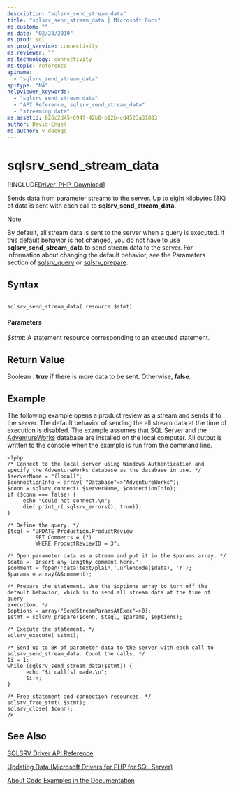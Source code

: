 ```yaml
---
description: "sqlsrv_send_stream_data"
title: "sqlsrv_send_stream_data | Microsoft Docs"
ms.custom: ""
ms.date: "02/28/2019"
ms.prod: sql
ms.prod_service: connectivity
ms.reviewer: ""
ms.technology: connectivity
ms.topic: reference
apiname: 
  - "sqlsrv_send_stream_data"
apitype: "NA"
helpviewer_keywords: 
  - "sqlsrv_send_stream_data"
  - "API Reference, sqlsrv_send_stream_data"
  - "streaming data"
ms.assetid: 826c2d45-694f-42b8-b12b-cd4523a31883
author: David-Engel
ms.author: v-daenge
---
```

# sqlsrv_send_stream_data
[!INCLUDE[Driver_PHP_Download](../../includes/driver_php_download.md)]

Sends data from parameter streams to the server. Up to eight kilobytes (8K) of data is sent with each call to **sqlsrv_send_stream_data**.  
  
> [!NOTE]  
> By default, all stream data is sent to the server when a query is executed. If this default behavior is not changed, you do not have to use **sqlsrv_send_stream_data** to send stream data to the server. For information about changing the default behavior, see the Parameters section of [sqlsrv_query](../../connect/php/sqlsrv-query.md) or [sqlsrv_prepare](../../connect/php/sqlsrv-prepare.md).  
  
## Syntax  
  
```  
  
sqlsrv_send_stream_data( resource $stmt)  
```  
  
#### Parameters  
*$stmt*: A statement resource corresponding to an executed statement.  
  
## Return Value  
Boolean : **true** if there is more data to be sent. Otherwise, **false**.  
  
## Example  
The following example opens a product review as a stream and sends it to the server. The default behavior of sending the all stream data at the time of execution is disabled. The example assumes that SQL Server and the [AdventureWorks](https://github.com/Microsoft/sql-server-samples/tree/master/samples/databases/adventure-works) database are installed on the local computer. All output is written to the console when the example is run from the command line.  
  
```  
<?php  
/* Connect to the local server using Windows Authentication and  
specify the AdventureWorks database as the database in use. */  
$serverName = "(local)";  
$connectionInfo = array( "Database"=>"AdventureWorks");  
$conn = sqlsrv_connect( $serverName, $connectionInfo);  
if ($conn === false) {
     echo "Could not connect.\n";  
     die( print_r( sqlsrv_errors(), true));  
}  
  
/* Define the query. */  
$tsql = "UPDATE Production.ProductReview   
         SET Comments = (?)   
         WHERE ProductReviewID = 3";  
  
/* Open parameter data as a stream and put it in the $params array. */
$data = 'Insert any lengthy comment here.';
$comment = fopen('data:text/plain,'.urlencode($data), 'r');
$params = array(&$comment);
  
/* Prepare the statement. Use the $options array to turn off the  
default behavior, which is to send all stream data at the time of query  
execution. */  
$options = array("SendStreamParamsAtExec"=>0);  
$stmt = sqlsrv_prepare($conn, $tsql, $params, $options);
  
/* Execute the statement. */  
sqlsrv_execute( $stmt);  
  
/* Send up to 8K of parameter data to the server with each call to  
sqlsrv_send_stream_data. Count the calls. */  
$i = 1;  
while (sqlsrv_send_stream_data($stmt)) {
      echo "$i call(s) made.\n";  
      $i++;  
}  
  
/* Free statement and connection resources. */  
sqlsrv_free_stmt( $stmt);  
sqlsrv_close( $conn);  
?>  
```  
  
## See Also  
[SQLSRV Driver API Reference](../../connect/php/sqlsrv-driver-api-reference.md)  

[Updating Data &#40;Microsoft Drivers for PHP for SQL Server&#41;](../../connect/php/updating-data-microsoft-drivers-for-php-for-sql-server.md)  

[About Code Examples in the Documentation](../../connect/php/about-code-examples-in-the-documentation.md)  
  
